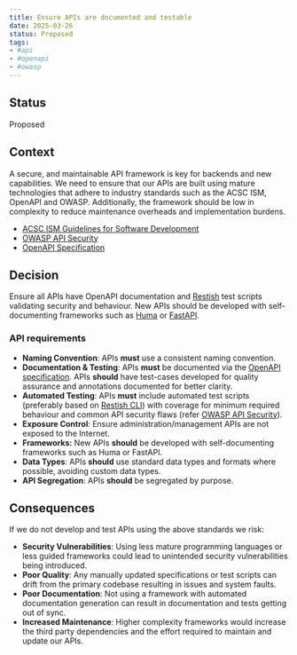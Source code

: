 ```yaml
---
title: Ensure APIs are documented and testable
date: 2025-03-26
status: Proposed
tags:
- #api
- #openapi
- #owasp
---
```


## Status

Proposed

## Context

A secure, and maintainable API framework is key for backends and new capabilities. We need to ensure that our APIs are built using mature technologies that adhere to industry standards such as the ACSC ISM, OpenAPI and OWASP. Additionally, the framework should be low in complexity to reduce maintenance overheads and implementation burdens.

- [ACSC ISM Guidelines for Software Development](https://www.cyber.gov.au/resources-business-and-government/essential-cyber-security/ism/cyber-security-guidelines/guidelines-software-development)
- [OWASP API Security](https://owasp.org/www-project-api-security/)
- [OpenAPI Specification](https://spec.openapis.org/)

## Decision

Ensure all APIs have OpenAPI documentation and [Restish](https://rest.sh/#/openapi) test scripts validating security and behaviour. New APIs should be developed with self-documenting frameworks such as [Huma](https://huma.rocks/) or [FastAPI](https://fastapi.tiangolo.com/).

### API requirements

- **Naming Convention**: APIs **must** use a consistent naming convention.
- **Documentation & Testing**: APIs **must** be documented via the [OpenAPI specification](https://spec.openapis.org/). APIs **should** have test-cases developed for quality assurance and annotations documented for better clarity.
- **Automated Testing**: APIs **must** include automated test scripts (preferably based on [Restish CLI](https://rest.sh/)) with coverage for minimum required behaviour and common API security flaws (refer [OWASP API Security](https://owasp.org/www-project-api-security/)).
- **Exposure Control**: Ensure administration/management APIs are not exposed to the Internet.
- **Frameworks:** New APIs **should** be developed with self-documenting frameworks such as Huma or FastAPI.
- **Data Types**: APIs **should** use standard data types and formats where possible, avoiding custom data types.
- **API Segregation**: APIs **should** be segregated by purpose.

## Consequences

If we do not develop and test APIs using the above standards we risk:

- **Security Vulnerabilities**: Using less mature programming languages or less guided frameworks could lead to unintended security vulnerabilities being introduced.
- **Poor Quality**: Any manually updated specifications or test scripts can drift from the primary codebase resulting in issues and system faults.
- **Poor Documentation**: Not using a framework with automated documentation generation can result in documentation and tests getting out of sync.
- **Increased Maintenance**: Higher complexity frameworks would increase the third party dependencies and the effort required to maintain and update our APIs.
